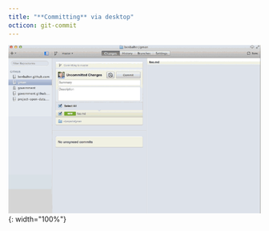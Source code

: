 ```yaml
---
title: "**Committing** via desktop"
octicon: git-commit
---
```


![commiting via desktop](images/mac-commit.gif){: width="100%"}
